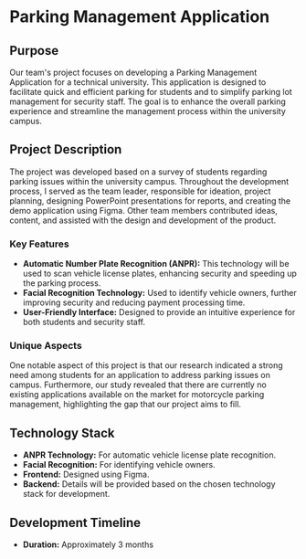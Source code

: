 # Parking Management Application

## Purpose

Our team's project focuses on developing a Parking Management Application for a technical university. This application is designed to facilitate quick and efficient parking for students and to simplify parking lot management for security staff. The goal is to enhance the overall parking experience and streamline the management process within the university campus.

## Project Description

The project was developed based on a survey of students regarding parking issues within the university campus. Throughout the development process, I served as the team leader, responsible for ideation, project planning, designing PowerPoint presentations for reports, and creating the demo application using Figma. Other team members contributed ideas, content, and assisted with the design and development of the product.

### Key Features

- **Automatic Number Plate Recognition (ANPR):** This technology will be used to scan vehicle license plates, enhancing security and speeding up the parking process.
- **Facial Recognition Technology:** Used to identify vehicle owners, further improving security and reducing payment processing time.
- **User-Friendly Interface:** Designed to provide an intuitive experience for both students and security staff.

### Unique Aspects

One notable aspect of this project is that our research indicated a strong need among students for an application to address parking issues on campus. Furthermore, our study revealed that there are currently no existing applications available on the market for motorcycle parking management, highlighting the gap that our project aims to fill.

## Technology Stack

- **ANPR Technology:** For automatic vehicle license plate recognition.
- **Facial Recognition:** For identifying vehicle owners.
- **Frontend:** Designed using Figma.
- **Backend:** Details will be provided based on the chosen technology stack for development.

## Development Timeline

- **Duration:** Approximately 3 months
